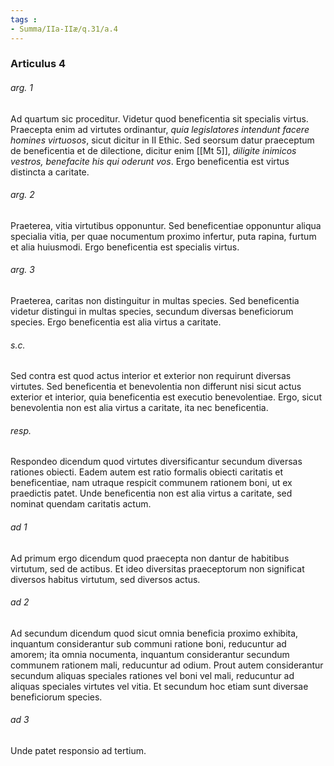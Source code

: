 ```yaml
---
tags : 
- Summa/IIa-IIæ/q.31/a.4
---
```


### Articulus 4

###### arg. 1
Ad quartum sic proceditur. Videtur quod beneficentia sit specialis virtus. Praecepta enim ad virtutes ordinantur, *quia legislatores intendunt facere homines virtuosos*, sicut dicitur in II Ethic. Sed seorsum datur praeceptum de beneficentia et de dilectione, dicitur enim [[Mt 5]], *diligite inimicos vestros, benefacite his qui oderunt vos*. Ergo beneficentia est virtus distincta a caritate.

###### arg. 2
Praeterea, vitia virtutibus opponuntur. Sed beneficentiae opponuntur aliqua specialia vitia, per quae nocumentum proximo infertur, puta rapina, furtum et alia huiusmodi. Ergo beneficentia est specialis virtus.

###### arg. 3
Praeterea, caritas non distinguitur in multas species. Sed beneficentia videtur distingui in multas species, secundum diversas beneficiorum species. Ergo beneficentia est alia virtus a caritate.

###### s.c.
Sed contra est quod actus interior et exterior non requirunt diversas virtutes. Sed beneficentia et benevolentia non differunt nisi sicut actus exterior et interior, quia beneficentia est executio benevolentiae. Ergo, sicut benevolentia non est alia virtus a caritate, ita nec beneficentia.

###### resp.
Respondeo dicendum quod virtutes diversificantur secundum diversas rationes obiecti. Eadem autem est ratio formalis obiecti caritatis et beneficentiae, nam utraque respicit communem rationem boni, ut ex praedictis patet. Unde beneficentia non est alia virtus a caritate, sed nominat quendam caritatis actum.

###### ad 1
Ad primum ergo dicendum quod praecepta non dantur de habitibus virtutum, sed de actibus. Et ideo diversitas praeceptorum non significat diversos habitus virtutum, sed diversos actus.

###### ad 2
Ad secundum dicendum quod sicut omnia beneficia proximo exhibita, inquantum considerantur sub communi ratione boni, reducuntur ad amorem; ita omnia nocumenta, inquantum considerantur secundum communem rationem mali, reducuntur ad odium. Prout autem considerantur secundum aliquas speciales rationes vel boni vel mali, reducuntur ad aliquas speciales virtutes vel vitia. Et secundum hoc etiam sunt diversae beneficiorum species.

###### ad 3
Unde patet responsio ad tertium.


